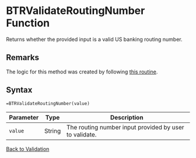 # BTRValidateRoutingNumber Function

Returns whether the provided input is a valid US banking routing number.

## Remarks

The logic for this method was created by following [this routine](http://www.wikihow.com/Calculate-the-Check-Digit-of-a-Routing-Number-from-an-Illegible-Check).
## Syntax

```excel
=BTRValidateRoutingNumber(value)
```

Parameter | Type | Description
---|---|---
`value` | String | The routing number input provided by user to validate.

[Back to Validation](RBLeValidation.md)